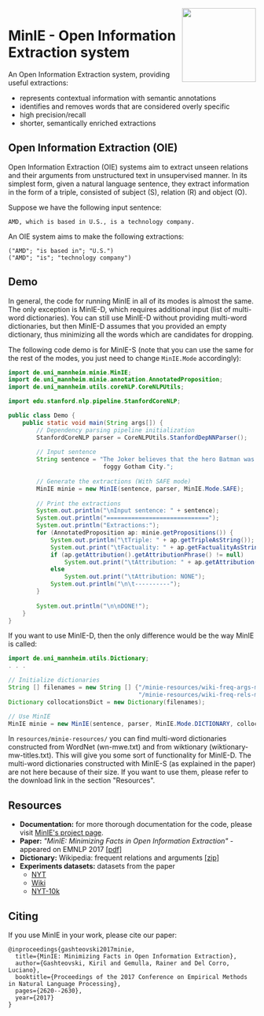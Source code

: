 <img src="https://gkiril.github.io/minie/images/minie_logo.png" align="right" width="150" />

# MinIE - Open Information Extraction system

An Open Information Extraction system, providing useful extractions:
* represents contextual information with semantic annotations
* identifies and removes words that are considered overly specific
* high precision/recall 
* shorter, semantically enriched extractions

## Open Information Extraction (OIE)
Open Information Extraction (OIE) systems aim to extract unseen relations and their arguments from unstructured text in unsupervised manner. In its simplest form, given a natural language sentence, they extract information in the form of a triple, consisted of subject (S), relation (R) and object (O). 

Suppose we have the following input sentence:
```
AMD, which is based in U.S., is a technology company.
```

An OIE system aims to make the following extractions: 

```
("AMD"; "is based in"; "U.S.")
("AMD"; "is"; "technology company")
```

## Demo

In general, the code for running MinIE in all of its modes is almost the same. The only exception is MinIE-D, which requires additional input (list of multi-word dictionaries). You can still use MinIE-D without providing multi-word dictionaries, but then MinIE-D assumes that you provided an empty dictionary, thus minimizing all the words which are candidates for dropping. 

The following code demo is for MinIE-S (note that you can use the same for the rest of the modes, you just need to change `MinIE.Mode` accordingly):

```java
import de.uni_mannheim.minie.MinIE;
import de.uni_mannheim.minie.annotation.AnnotatedProposition;
import de.uni_mannheim.utils.coreNLP.CoreNLPUtils;

import edu.stanford.nlp.pipeline.StanfordCoreNLP;

public class Demo {
    public static void main(String args[]) {
        // Dependency parsing pipeline initialization
        StanfordCoreNLP parser = CoreNLPUtils.StanfordDepNNParser();
        
        // Input sentence
        String sentence = "The Joker believes that the hero Batman was not actually born in 
                           foggy Gotham City.";
        
        // Generate the extractions (With SAFE mode)
        MinIE minie = new MinIE(sentence, parser, MinIE.Mode.SAFE);
        
        // Print the extractions
        System.out.println("\nInput sentence: " + sentence);
        System.out.println("=============================");
        System.out.println("Extractions:");
        for (AnnotatedProposition ap: minie.getPropositions()) {
            System.out.println("\tTriple: " + ap.getTripleAsString());
            System.out.print("\tFactuality: " + ap.getFactualityAsString());
            if (ap.getAttribution().getAttributionPhrase() != null) 
                System.out.print("\tAttribution: " + ap.getAttribution().toStringCompact());
            else
                System.out.print("\tAttribution: NONE");
            System.out.println("\n\t----------");
        }
        
        System.out.println("\n\nDONE!");
    }
}
```

If you want to use MinIE-D, then the only difference would be the way MinIE is called:

```java
import de.uni_mannheim.utils.Dictionary;
. . .

// Initialize dictionaries
String [] filenames = new String [] {"/minie-resources/wiki-freq-args-mw.txt", 
                                     "/minie-resources/wiki-freq-rels-mw.txt"};
Dictionary collocationsDict = new Dictionary(filenames);

// Use MinIE
MinIE minie = new MinIE(sentence, parser, MinIE.Mode.DICTIONARY, collocationsDict);

```

In `resources/minie-resources/` you can find multi-word dictionaries constructed from WordNet (wn-mwe.txt) and from wiktionary (wiktionary-mw-titles.txt). This will give you some sort of functionality for MinIE-D. The multi-word dictionaries constructed with MinIE-S (as explained in the paper) are not here because of their size. If you want to use them, please refer to the download link in the section "Resources".

## Resources

* **Documentation:** for more thorough documentation for the code, please visit [MinIE's project page](https://gkiril.github.io/minie/).
* **Paper:** _"MinIE: Minimizing Facts in Open Information Extraction"_ - appeared on EMNLP 2017 [[pdf]](http://aclweb.org/anthology/D17-1278)
* **Dictionary:** Wikipedia: frequent relations and arguments [[zip]](http://dws.informatik.uni-mannheim.de/fileadmin/lehrstuehle/pi1/pi1/minie/wiki-freq-args-rels.zip)
* **Experiments datasets:** datasets from the paper
  * [NYT](http://dws.informatik.uni-mannheim.de/fileadmin/lehrstuehle/pi1/pi1/minie/NYT.zip)
  * [Wiki](http://dws.informatik.uni-mannheim.de/fileadmin/lehrstuehle/pi1/pi1/minie/Wiki.zip)
  * [NYT-10k](http://dws.informatik.uni-mannheim.de/fileadmin/lehrstuehle/pi1/pi1/minie/nyt10k.zip)

## Citing
If you use MinIE in your work, please cite our paper:

```
@inproceedings{gashteovski2017minie,
  title={MinIE: Minimizing Facts in Open Information Extraction},
  author={Gashteovski, Kiril and Gemulla, Rainer and Del Corro, Luciano},
  booktitle={Proceedings of the 2017 Conference on Empirical Methods in Natural Language Processing},
  pages={2620--2630},
  year={2017}
}
```

